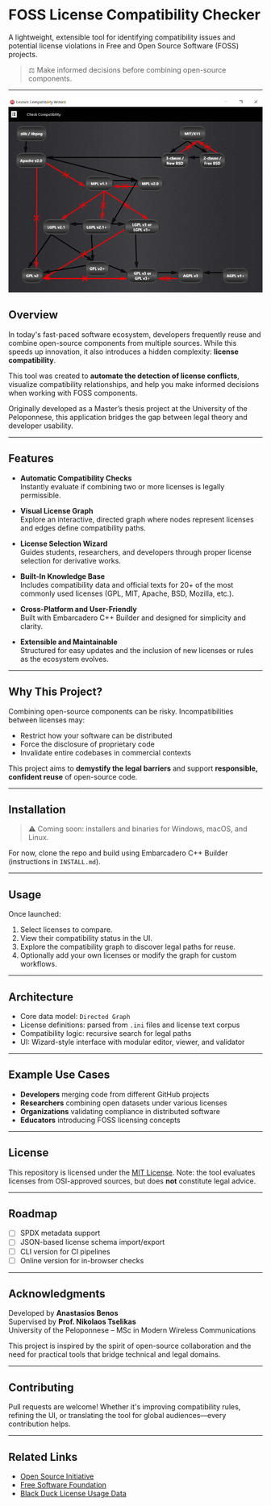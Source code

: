 # FOSS License Compatibility Checker

A lightweight, extensible tool for identifying compatibility issues and potential license violations in Free and Open Source Software (FOSS) projects.

> ⚖️ Make informed decisions before combining open-source components.

---
![FOSS Compatibility Graph Example](graph-preview.png)  

## Overview

In today's fast-paced software ecosystem, developers frequently reuse and combine open-source components from multiple sources. While this speeds up innovation, it also introduces a hidden complexity: **license compatibility**.

This tool was created to **automate the detection of license conflicts**, visualize compatibility relationships, and help you make informed decisions when working with FOSS components.

Originally developed as a Master’s thesis project at the University of the Peloponnese, this application bridges the gap between legal theory and developer usability.

---

## Features

- **Automatic Compatibility Checks**  
  Instantly evaluate if combining two or more licenses is legally permissible.

- **Visual License Graph**  
  Explore an interactive, directed graph where nodes represent licenses and edges define compatibility paths.

- **License Selection Wizard**  
  Guides students, researchers, and developers through proper license selection for derivative works.

- **Built-In Knowledge Base**  
  Includes compatibility data and official texts for 20+ of the most commonly used licenses (GPL, MIT, Apache, BSD, Mozilla, etc.).

- **Cross-Platform and User-Friendly**  
  Built with Embarcadero C++ Builder and designed for simplicity and clarity.

- **Extensible and Maintainable**  
  Structured for easy updates and the inclusion of new licenses or rules as the ecosystem evolves.

---

## Why This Project?

Combining open-source components can be risky. Incompatibilities between licenses may:
- Restrict how your software can be distributed
- Force the disclosure of proprietary code
- Invalidate entire codebases in commercial contexts

This project aims to **demystify the legal barriers** and support **responsible, confident reuse** of open-source code.

---

## Installation

> ⚠️ Coming soon: installers and binaries for Windows, macOS, and Linux.

For now, clone the repo and build using Embarcadero C++ Builder (instructions in `INSTALL.md`).

---

## Usage

Once launched:
1. Select licenses to compare.
2. View their compatibility status in the UI.
3. Explore the compatibility graph to discover legal paths for reuse.
4. Optionally add your own licenses or modify the graph for custom workflows.

---

## Architecture

- Core data model: `Directed Graph`
- License definitions: parsed from `.ini` files and license text corpus
- Compatibility logic: recursive search for legal paths
- UI: Wizard-style interface with modular editor, viewer, and validator

---

## Example Use Cases

- **Developers** merging code from different GitHub projects
- **Researchers** combining open datasets under various licenses
- **Organizations** validating compliance in distributed software
- **Educators** introducing FOSS licensing concepts

---

## License

This repository is licensed under the [MIT License](LICENSE). Note: the tool evaluates licenses from OSI-approved sources, but does **not** constitute legal advice.

---

## Roadmap

- [ ] SPDX metadata support
- [ ] JSON-based license schema import/export
- [ ] CLI version for CI pipelines
- [ ] Online version for in-browser checks

---

## Acknowledgments

Developed by **Anastasios Benos**  
Supervised by **Prof. Nikolaos Tselikas**  
University of the Peloponnese – MSc in Modern Wireless Communications

This project is inspired by the spirit of open-source collaboration and the need for practical tools that bridge technical and legal domains.

---

## Contributing

Pull requests are welcome! Whether it's improving compatibility rules, refining the UI, or translating the tool for global audiences—every contribution helps.

---

## Related Links

- [Open Source Initiative](https://opensource.org/)
- [Free Software Foundation](https://www.fsf.org/)
- [Black Duck License Usage Data](https://www.synopsys.com/software-integrity/security-testing/software-composition-analysis.html)

